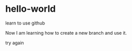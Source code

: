 # hello-world
learn to use github

Now I am learning how to create a new branch and use it.

try again

